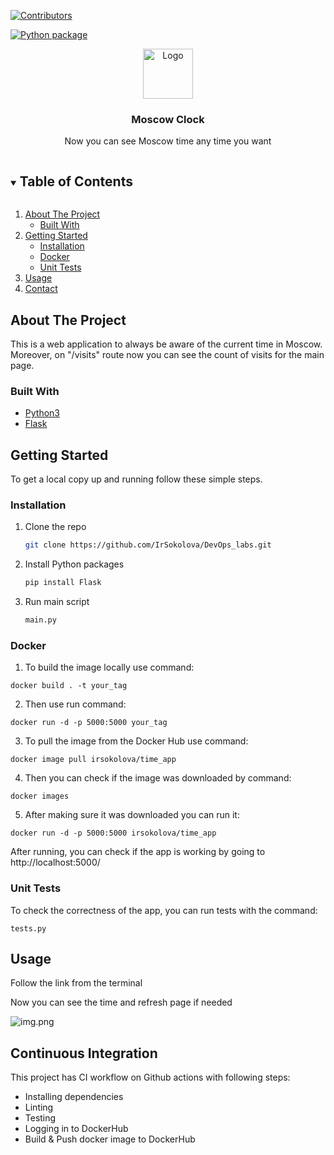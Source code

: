 [![Contributors][contributors-shield]][contributors-url]

[![Python package](https://github.com/IrSokolova/DevOps_labs/actions/workflows/project.yaml/badge.svg?branch=week3&event=push)](https://github.com/IrSokolova/DevOps_labs/actions/workflows/project.yaml)

<p align="center">
  <a href="https://github.com/IrSokolova/DevOps_labs">
    <img src="http://guruturizma.ru/wp-content/uploads/2018/05/spasskaya-bashnya2-1024x768.jpg" alt="Logo" width="80" height="80">
  </a>

  <h3 align="center">Moscow Clock</h3>

  <p align="center">
    Now you can see Moscow time any time you want
  </p>


<details open="open">
  <summary><h2 style="display: inline-block">Table of Contents</h2></summary>
  <ol>
    <li>
      <a href="#about-the-project">About The Project</a>
      <ul>
        <li><a href="#built-with">Built With</a></li>
      </ul>
    </li>
    <li>
      <a href="#getting-started">Getting Started</a>
      <ul>
        <li><a href="#installation">Installation</a></li>
      </ul>
      <ul>
        <li><a href="#docker">Docker</a></li>
      </ul>
      <ul>
        <li><a href="#unit-tests">Unit Tests</a></li>
      </ul>
    </li>
    <li>
      <a href="#usage">Usage</a>
    </li>
    <li><a href="#contact">Contact</a></li>
  </ol>
</details>

## About The Project

This is a web application to always be aware of the current time in Moscow.
Moreover, on "/visits" route now you can see the count of visits for the main page.

### Built With

- [Python3](https://www.python.org/)
- [Flask](https://flask.palletsprojects.com/en/latest/)

## Getting Started

To get a local copy up and running follow these simple steps.

### Installation

1. Clone the repo
   ```sh
   git clone https://github.com/IrSokolova/DevOps_labs.git
   ```
2. Install Python packages
   ```sh
   pip install Flask
   ```

3. Run main script
    ```sh
   main.py
   ```
### Docker
1. To build the image locally use command:
```
docker build . -t your_tag
```
2. Then use run command:
```
docker run -d -p 5000:5000 your_tag
```   
3. To pull the image from the Docker Hub use command:
```
docker image pull irsokolova/time_app
```
4. Then you can check if the image was downloaded by command:
```
docker images
```
5. After making sure it was downloaded you can run it:
```
docker run -d -p 5000:5000 irsokolova/time_app
```

After running, you can check if the app is working by going to http://localhost:5000/ 

### Unit Tests

To check the correctness of the app, you can run tests with the command:
```
tests.py
```

## Usage
   Follow the link from the terminal

   Now you can see the time and refresh page if needed

   ![img.png](app_python/img.png)


## Continuous Integration

This project has CI workflow on Github actions with following steps:

- Installing dependencies
- Linting
- Testing
- Logging in to DockerHub
- Build & Push docker image to DockerHub



[contributors-shield]: https://img.shields.io/github/contributors/IrSokolova/DevOps_labs.svg?style=for-the-badge
[contributors-url]: https://github.com/IrSokolova/DevOps_labs/graphs/contributors